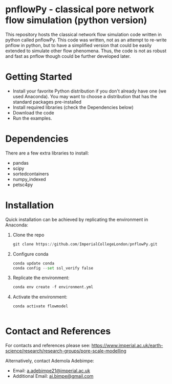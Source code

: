 # pnflowPy - classical pore network flow simulation (python version)

This repository hosts the classical network flow simulation code written in python called pnflowPy. 
This code was written, not as an attempt to re-write pnflow in python, but to have a simplified version that could be easily extended to simulate other flow phenomena. Thus, the code is not as robust and fast as pnflow though could be further developed later. 

# Getting Started
  - Install your favorite Python distribution if you don't already have one (we used Anaconda). You may want to choose a distribution that has the standard packages pre-installed
  - Install required libraries (check the Dependencies below)
  - Download the code
  - Run the examples.

# Dependencies
There are a few extra libraries to install:
  - pandas
  - scipy
  - sortedcontainers
  - numpy_indexed
  - petsc4py

# Installation
Quick installation can be achieved by replicating the environment in Anaconda:
  1. Clone the repo
     ```python
     git clone https://github.com/ImperialCollegeLondon/pnflowPy.git
  2. Configure conda
     ```python
     conda update conda
     conda config --set ssl_verify false
  3. Replicate the environment:
     ```python
     conda env create -f environment.yml
  4. Activate the environment:
     ```python
     conda activate flowmodel



# Contact and References
For contacts and references please see: https://www.imperial.ac.uk/earth-science/research/research-groups/pore-scale-modelling

Alternatively, contact Ademola Adebimpe:

  - Email: a.adebimpe21@imperial.ac.uk
  - Additional Email: ai.bimpe@gmail.com
